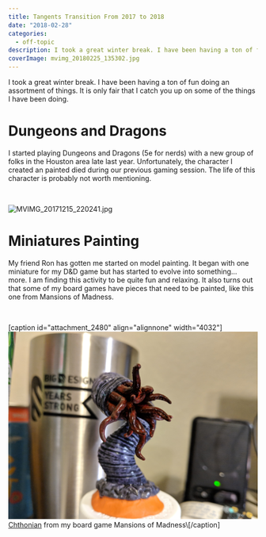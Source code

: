 ```yaml
---
title: Tangents Transition From 2017 to 2018
date: "2018-02-28"
categories: 
  - off-topic
description: I took a great winter break. I have been having a ton of fun doing an assortment of things. It is only fair that I catch you up on some of the things I have been doing.
coverImage: mvimg_20180225_135302.jpg
---
```


I took a great winter break. I have been having a ton of fun doing an assortment of things. It is only fair that I catch you up on some of the things I have been doing.

# Dungeons and Dragons

I started playing Dungeons and Dragons (5e for nerds) with a new group of folks in the Houston area late last year. Unfortunately, the character I created an painted died during our previous gaming session. The life of this character is probably not worth mentioning.

 

![MVIMG_20171215_220241.jpg](./images/mvimg_20171215_220241-e1519588311353.jpg)

# Miniatures Painting

My friend Ron has gotten me started on model painting. It began with one miniature for my D&D game but has started to evolve into something... more. I am finding this activity to be quite fun and relaxing. It also turns out that some of my board games have pieces that need to be painted, like this one from Mansions of Madness.

 

\[caption id="attachment\_2480" align="alignnone" width="4032"\]![MVIMG_20180218_184343.jpg](./images/mvimg_20180218_184343.jpg) [Chthonian](https://en.wikipedia.org/wiki/Chthonian_(Cthulhu_Mythos)) from my board game Mansions of Madness\[/caption\]
